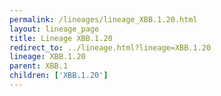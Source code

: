 ```yaml
---
permalink: /lineages/lineage_XBB.1.20.html
layout: lineage_page
title: Lineage XBB.1.20
redirect_to: ../lineage.html?lineage=XBB.1.20
lineage: XBB.1.20
parent: XBB.1
children: ['XBB.1.20']
---
```

